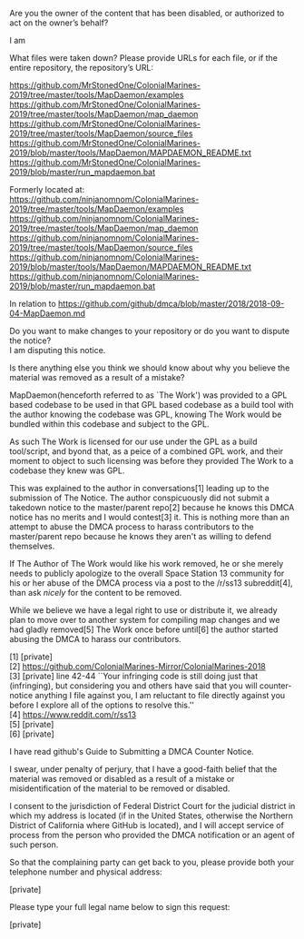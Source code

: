 Are you the owner of the content that has been disabled, or authorized to act on the owner’s behalf?

I am

What files were taken down? Please provide URLs for each file, or if the entire repository, the repository’s URL:

https://github.com/MrStonedOne/ColonialMarines-2019/tree/master/tools/MapDaemon/examples  
https://github.com/MrStonedOne/ColonialMarines-2019/tree/master/tools/MapDaemon/map_daemon  
https://github.com/MrStonedOne/ColonialMarines-2019/tree/master/tools/MapDaemon/source_files  
https://github.com/MrStonedOne/ColonialMarines-2019/blob/master/tools/MapDaemon/MAPDAEMON_README.txt  
https://github.com/MrStonedOne/ColonialMarines-2019/blob/master/run_mapdaemon.bat 

Formerly located at:  
https://github.com/ninjanomnom/ColonialMarines-2019/tree/master/tools/MapDaemon/examples  
https://github.com/ninjanomnom/ColonialMarines-2019/tree/master/tools/MapDaemon/map_daemon  
https://github.com/ninjanomnom/ColonialMarines-2019/tree/master/tools/MapDaemon/source_files  
https://github.com/ninjanomnom/ColonialMarines-2019/blob/master/tools/MapDaemon/MAPDAEMON_README.txt  
https://github.com/ninjanomnom/ColonialMarines-2019/blob/master/run_mapdaemon.bat  

In relation to https://github.com/github/dmca/blob/master/2018/2018-09-04-MapDaemon.md

Do you want to make changes to your repository or do you want to dispute the notice?  
I am disputing this notice.

Is there anything else you think we should know about why you believe the material was removed as a result of a mistake?

MapDaemon(henceforth referred to as `The Work') was provided to a GPL based codebase to be used in that GPL based codebase as a build tool with the author knowing the codebase was GPL, knowing The Work would be bundled within this codebase and subject to the GPL.

As such The Work is licensed for our use under the GPL as a build tool/script, and byond that, as a peice of a combined GPL work, and their moment to object to such licensing was before they provided The Work to a codebase they knew was GPL.

This was explained to the author in conversations[1] leading up to the submission of The Notice. The author conspicuously did not submit a takedown notice to the master/parent repo[2] because he knows this DMCA notice has no merits and I would contest[3] it. This is nothing more than an attempt to abuse the DMCA process to harass contributors to the master/parent repo because he knows they aren't as willing to defend themselves.

If The Author of The Work would like his work removed, he or she merely needs to publicly apologize to the overall Space Station 13 community for his or her abuse of the DMCA process via a post to the /r/ss13 subreddit[4], than ask *nicely* for the content to be removed.

While we believe we have a legal right to use or distribute it, we already plan to move over to another system for compiling map changes and we had gladly removed[5] The Work once before until[6] the author started abusing the DMCA to harass our contributors.

[1] [private]  
[2] https://github.com/ColonialMarines-Mirror/ColonialMarines-2018  
[3] [private] line 42-44 ``Your infringing code is still doing just that (infringing),
but considering you and others have said that you will counter-notice anything I file against you, I am reluctant to file directly against you before I explore all of the options to
resolve this.''  
[4] https://www.reddit.com/r/ss13  
[5] [private]  
[6] [private]

I have read github's Guide to Submitting a DMCA Counter Notice.

I swear, under penalty of perjury, that I have a good-faith belief that the material was removed or disabled as a result of a mistake or misidentification of the material to be removed or disabled.

I consent to the jurisdiction of Federal District Court for the judicial district in which my address is located (if in the United States, otherwise the Northern District of California where GitHub is located), and I will accept service of process from the person who provided the DMCA notification or an agent of such person.

So that the complaining party can get back to you, please provide both your telephone number and physical address:

[private]

Please type your full legal name below to sign this request:

[private]
